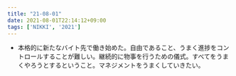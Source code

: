 ```yaml
---
title: "21-08-01"
date: 2021-08-01T22:14:12+09:00
tags: ['NIKKI', '2021']
---
```

- 本格的に新たなバイト先で働き始めた。自由であること、うまく進捗をコントロールすることが難しい。継続的に物事を行うための儀式。すべてをうまくやろうとするということ。マネジメントをうまくしていきたい。

